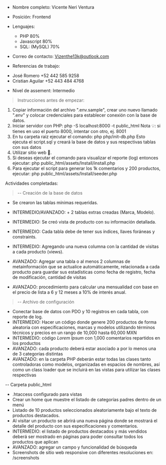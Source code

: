 * Nombre completo: Vicente Neri Ventura
* Posición: Frontend

* Lenguajes:
    - PHP 80%
    - Javascript 80%
    - SQL: (MySQL) 70%

* Correo de contacto: Vizenthe13k@outlook.com

* Referencias de trabajo:
- José Romero +52 442 585 9258
- Cristian Aguilar +52 443 484 4768

* Nivel de assement: Intermedio

> Instrucciones antes de empezar:
1. Copiar información del archivo ".env.sample", crear uno nuevo llamado ".env" y colocar credenciales para establecer conexión con la base de datos.
2. Iniciar servidor con PHP: php -S localhost:8000 -t public_html
Nota 💡: si tienes en uso el puerto 8000, intentar con otro, ej. 8001
3. En tu carpeta raiz ejecutar el comando: php php/init-db.php
Esto ejecuta el script.sql y creará la base de datos y sus respectivas tablas con sus datos
4. Utilizar sitio web 🎉.
5. Si deseas ejecutar el comando para visualizar el reporte (log) entonces ejecutar: php public_html/assets/Install/install.php
6. Para ejecutar el script para generar los 1k comentarios y 200 productos, ejecutar: php public_html/assets/Install/seeder.php


Actividades completadas:

> -- Creación de la base de datos
- Se crearon las tablas mínimas requeridas.
- INTERMEDIO/AVANZADO: + 2 tablas extras creadas (Marca, Modelo).
- INTERMEDIO: Se creó vista de producto con su información detallada.
- INTERMEDIO: Cada tabla debe de tener sus índices, llaves foráneas y constraints.
- INTERMEDIO: Agregando una nueva columna con la cantidad de visitas a cada producto (views).

- AVANZADO: Agregar una tabla o al menos 2 columnas de metainformación que se actualice automáticamente, relacionada a cada producto para guardar sus estadísticas como fecha de registro, fecha de modificación, cantidad de visitas
- AVANZADO: procedimiento para calcular una mensualidad con base en el precio de lista a 6 y 12 meses a 10% de interés anual.

> -- Archivo de configuración
- Conectar base de datos con PDO y 10 registros en cada tabla, con reporte de log.
- INTERMEDIO: Hacer un código donde genere 200 productos de forma aleatoria con especificaciones, marcas y modelos utilizando términos técnicos y precios en un rango de 10,000 hasta 60,000 MXN
- INTERMEDIO: código _Lorem Ipsum_ con 1,000 comentarios repartidos en los productos
- AVANZADO: cada producto deberá estar asociado a por lo menos una de 3 categorías distintas
- AVANZADO: en la carpeta PHP deberán estar todas las clases tanto controladoras como modelos, organizadas en espacios de nombres, así como un class loader que se incluirá en las vistas para utilizar las clases respectivas

-- Carpeta public_html
- .htaccess configurado para vistas
- Crear un home que muestre el listado de categorías padres dentro de un menú
- Listado de 10 productos seleccionados aleatoriamente bajo el texto de productos destacados.
- Al visitar un producto se abrirá una nueva página donde se mostrará el detalle del producto con sus especificaciones y comentarios.
- INTERMEDIO: el listado de productos destacados y más vendidos deberá ser mostrado en páginas para poder consultar todos los productos que aplican
- AVANZADO: agregar un campo y funcionalidad de búsqueda
- Screenshots de sitio web responsive con diferentes resoluciones en: /screenshots